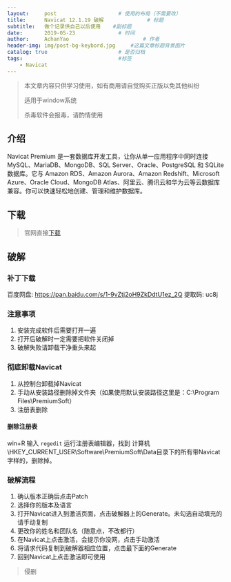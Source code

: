 ```yaml
---
layout:     post   				    # 使用的布局（不需要改）
title:      Navicat 12.1.19 破解 				# 标题 
subtitle:   做个记录供自己以后使用    #副标题
date:       2019-05-23 				# 时间
author:     AchanYao 						# 作者
header-img: img/post-bg-keybord.jpg 	#这篇文章标题背景图片
catalog: true 						# 是否归档
tags:								#标签
    - Navicat
---
```


> 本文章内容只供学习使用，如有商用请自觉购买正版以免其他纠纷
>
> 适用于window系统
>
> 杀毒软件会报毒，请酌情使用

## 介绍

Navicat Premium 是一套数据库开发工具，让你从单一应用程序中同时连接 MySQL、MariaDB、MongoDB、SQL Server、Oracle、PostgreSQL 和 SQLite 数据库。它与 Amazon RDS、Amazon Aurora、Amazon Redshift、Microsoft Azure、Oracle Cloud、MongoDB Atlas、阿里云、腾讯云和华为云等云数据库兼容。你可以快速轻松地创建、管理和维护数据库。

## 下载

> 官网直接[下载](https://www.navicat.com.cn/download/navicat-premium)

## 破解

### 补丁下载

百度网盘: <https://pan.baidu.com/s/1-9vZtj2oH9ZkDdtU1ez_2Q> 提取码: uc8j

### 注意事项

1. 安装完成软件后需要打开一遍
2. 打开后破解时一定需要把软件关闭掉
3. 破解失败请卸载干净重头来起

### 彻底卸载Navicat

1. 从控制台卸载掉Navicat
2. 手动从安装路径删除掉文件夹（如果使用默认安装路径这里是：C:\Program Files\PremiumSoft）
3. 注册表删除

#### 删除注册表

win+R 输入 `regedit` 运行注册表编辑器，找到 计算机\HKEY_CURRENT_USER\Software\PremiumSoft\Data目录下的所有带Navicat字样的，删除掉。

### 破解流程

1. 确认版本正确后点击Patch
2. 选择你的版本及语言
3. 打开Navicat进入到激活页面，点击破解器上的Generate。未勾选自动填充的请手动复制
4. 更改你的姓名和团队名（随意点，不改都行）
5. 在Navicat上点击激活，会提示你没网，点击手动激活
6. 将请求代码复制到破解器相应位置，点击最下面的Generate
7. 回到Navicat上点击激活即可使用

> 侵删
